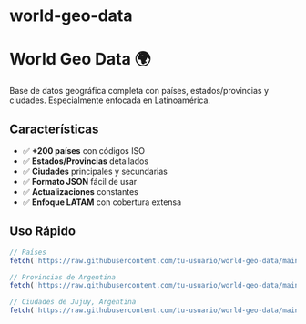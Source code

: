 # world-geo-data
# World Geo Data 🌍

Base de datos geográfica completa con países, estados/provincias y ciudades. Especialmente enfocada en Latinoamérica.

## Características

- ✅ **+200 países** con códigos ISO
- ✅ **Estados/Provincias** detallados
- ✅ **Ciudades** principales y secundarias
- ✅ **Formato JSON** fácil de usar
- ✅ **Actualizaciones** constantes
- ✅ **Enfoque LATAM** con cobertura extensa

## Uso Rápido

```javascript
// Países
fetch('https://raw.githubusercontent.com/tu-usuario/world-geo-data/main/data/countries.json')

// Provincias de Argentina
fetch('https://raw.githubusercontent.com/tu-usuario/world-geo-data/main/data/states/AR.json')

// Ciudades de Jujuy, Argentina
fetch('https://raw.githubusercontent.com/tu-usuario/world-geo-data/main/data/cities/AR/Y.json')